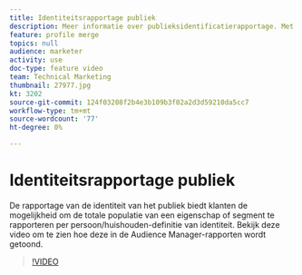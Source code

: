 ```yaml
---
title: Identiteitsrapportage publiek
description: Meer informatie over publieksidentificatierapportage. Met dit soort rapportage in Audience Manager kunt u de totale populatie van een eigenschap of segment rapporteren per persoon of huishouden.
feature: profile merge
topics: null
audience: marketer
activity: use
doc-type: feature video
team: Technical Marketing
thumbnail: 27977.jpg
kt: 3202
source-git-commit: 124f03208f2b4e3b109b3f02a2d3d59210da5cc7
workflow-type: tm+mt
source-wordcount: '77'
ht-degree: 0%

---
```



# Identiteitsrapportage publiek

De rapportage van de identiteit van het publiek biedt klanten de mogelijkheid om de totale populatie van een eigenschap of segment te rapporteren per persoon/huishouden-definitie van identiteit. Bekijk deze video om te zien hoe deze in de Audience Manager-rapporten wordt getoond.

>[!VIDEO](https://video.tv.adobe.com/v/27977/?quality=12)
